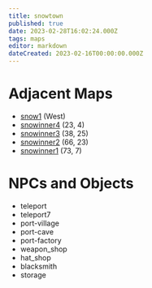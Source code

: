 ```yaml
---
title: snowtown
published: true
date: 2023-02-28T16:02:24.000Z
tags: maps
editor: markdown
dateCreated: 2023-02-16T00:00:00.000Z
---
```



# Adjacent Maps
 * [snow1](/maps/snow1) (West)
 * [snowinner4](/maps/snowinner4) (23, 4)
 * [snowinner3](/maps/snowinner3) (38, 25)
 * [snowinner2](/maps/snowinner2) (66, 23)
 * [snowinner1](/maps/snowinner1) (73, 7)

# NPCs and Objects
 * teleport
 * teleport7
 * port-village
 * port-cave
 * port-factory
 * weapon_shop
 * hat_shop
 * blacksmith
 * storage
